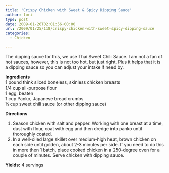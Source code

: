 ```yaml
---
title: 'Crispy Chicken with Sweet & Spicy Dipping Sauce'
author: lori
type: post
date: 2009-01-26T02:01:56+00:00
url: /2009/01/25/118/crispy-chicken-with-sweet-spicy-dipping-sauce
categories:
  - Chicken

---
```

The dipping sauce for this, we use Thai Sweet Chili Sauce. I am not a fan of hot sauces, however, this is not too hot, but just right. Plus it helps that it is a dipping sauce so you can adjust your intake if need by.

**Ingredients**  
1 pound think sliced boneless, skinless chicken breasts  
1/4 cup all-purpose flour  
1 egg, beaten  
1 cup Panko, Japanese bread crumbs  
¼ cup sweet chili sauce (or other dipping sauce)

**Directions**

  1. Season chicken with salt and pepper. Working with one breast at a time, dust with flour, coat with egg and then dredge into panko until thoroughly coated.
  2. In a well-oiled large skillet over medium-high heat, brown chicken on each side until golden, about 2-3 minutes per side. If you need to do this in more then 1 batch, place cooked chicken in a 250-degree oven for a couple of minutes. Serve chicken with dipping sauce.

**Yields:** 4 servings